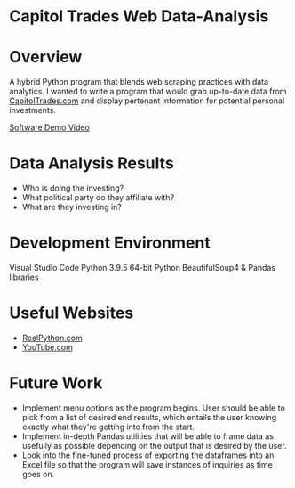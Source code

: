 # Capitol Trades Web Data-Analysis

# Overview

A hybrid Python program that blends web scraping practices with data analytics. I wanted to write a program that would grab up-to-date data from [CapitolTrades.com](https://www.capitoltrades.com/trades?page=1&pageSize=25) and display pertenant information for potential personal investments.



[Software Demo Video](https://youtu.be/simJWWu3zLY)

# Data Analysis Results

* Who is doing the investing?
* What political party do they affiliate with?
* What are they investing in?

# Development Environment

Visual Studio Code
Python 3.9.5 64-bit
Python BeautifulSoup4 & Pandas libraries

# Useful Websites

* [RealPython.com](https://realpython.com/beautiful-soup-web-scraper-python/)
* [YouTube.com](https://www.youtube.com/watch?v=m-koIYWCaIo)

# Future Work

* Implement menu options as the program begins. User should be able to pick from a list of desired end results, which entails the user knowing exactly what they're getting into from the start.
* Implement in-depth Pandas utilities that will be able to frame data as usefully as possible depending on the output that is desired by the user.
* Look into the fine-tuned process of exporting the dataframes into an Excel file so that the program will save instances of inquiries as time goes on. 
